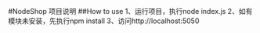 #NodeShop
项目说明
##How to use
1、运行项目，执行node index.js
2、如有模块未安装，先执行npm install
3、访问http://localhost:5050